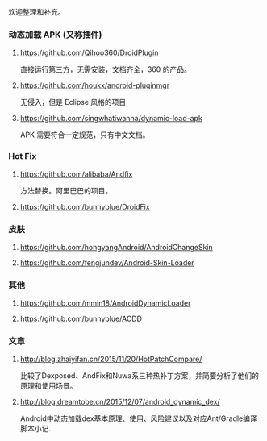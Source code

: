 欢迎整理和补充。

### 动态加载 APK (又称插件)

1.  https://github.com/Qihoo360/DroidPlugin

    直接运行第三方，无需安装，文档齐全，360 的产品。

1.  https://github.com/houkx/android-pluginmgr

    无侵入，但是 Eclipse 风格的项目

1.  https://github.com/singwhatiwanna/dynamic-load-apk

    APK 需要符合一定规范，只有中文文档。

### Hot Fix

1.  https://github.com/alibaba/Andfix

    方法替换。阿里巴巴的项目。

1.  https://github.com/bunnyblue/DroidFix

### 皮肤

1.  https://github.com/hongyangAndroid/AndroidChangeSkin

2.  https://github.com/fengjundev/Android-Skin-Loader

### 其他

1.  https://github.com/mmin18/AndroidDynamicLoader


1.  https://github.com/bunnyblue/ACDD


### 文章

1. http://blog.zhaiyifan.cn/2015/11/20/HotPatchCompare/

    比较了Dexposed、AndFix和Nuwa系三种热补丁方案，并简要分析了他们的原理和使用场景。

2. http://blog.dreamtobe.cn/2015/12/07/android_dynamic_dex/

    Android中动态加载dex基本原理、使用、风险建议以及对应Ant/Gradle编译脚本小记.
